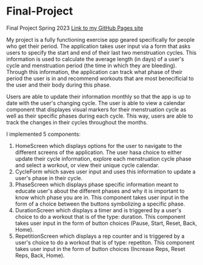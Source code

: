 # Final-Project
Final Project Spring 2023
[Link to my GitHub Pages site](https://sophieagu.github.io/Final-Project/)

My project is a fully functioning exercise app geared specifically for people who get their period. 
The application takes user input via a form that asks users to specify the start and end of their last two menstruation cycles. This information is used to calculate the average length (in days) of a user's cycle and menstruation period (the time in which they are bleeding). Through this information, the application can track what phase of their period the user is in and recommend workouts that are most benecificial to the user and their body during this phase.

Users are able to update their information monthly so that the app is up to date with the user's changing cycle. The user is able to view a calendar component that displayes visual markers for their menstruation cycle as well as their specific phases during each cycle. This way, users are able to track the changes in their cycles throughout the months.

I implemented 5 components: 
1. HomeScreen which displays options for the user to navigate to the different screens of the application. The user hasa  choice to either update their cycle information, explore each menstruation cycle phase and select a workout, or view their unique cycle calendar.
2. CycleForm which saves user input and uses this information to update a user's phase in their cycle.
3. PhaseScreen which displays phase specific information meant to educate user's about the different phases and why it is important to know which phase you are in. This component takes user input in the form of a choice between the buttons symbolizing a specific phase.
4. DurationScreen which displays a timer and is triggered by a user's choice to do a workout that is of the type: duration. This component takes user input in the form of button choices (Pause, Start, Reset, Back, Home).
5. RepetitionScreen which displays a rep counter and is triggered by a user's choice to do a workout that is of type: repetiton. This component takes user input in the form of button choices (Increase Reps, Reset Reps, Back, Home).

